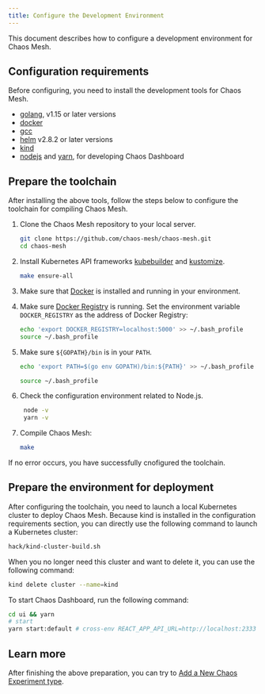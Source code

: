 ```yaml
---
title: Configure the Development Environment
---
```


This document describes how to configure a development environment for Chaos Mesh.

## Configuration requirements

Before configuring, you need to install the development tools for Chaos Mesh.

- [golang](https://golang.org/dl/), v1.15 or later versions
- [docker](https://www.docker.com/)
- [gcc](https://gcc.gnu.org/)
- [helm](https://helm.sh/) v2.8.2 or later versions
- [kind](https://github.com/kubernetes-sigs/kind)
- [nodejs](https://nodejs.org/en/) and [yarn](https://yarnpkg.com/lang/en/), for developing Chaos Dashboard

## Prepare the toolchain

After installing the above tools, follow the steps below to configure the toolchain for compiling Chaos Mesh.

1. Clone the Chaos Mesh repository to your local server.

   ```bash
   git clone https://github.com/chaos-mesh/chaos-mesh.git
   cd chaos-mesh
   ```

2. Install Kubernetes API frameworks [kubebuilder](https://github.com/kubernetes-sigs/kubebuilder) and [kustomize](https://github.com/kubernetes-sigs/kustomize).

   ```bash
   make ensure-all
   ```

3. Make sure that [Docker](https://docs.docker.com/install/) is installed and running in your environment.

4. Make sure [Docker Registry](https://docs.docker.com/registry/) is running. Set the environment variable `DOCKER_REGISTRY` as the address of Docker Registry:

   ```bash
   echo 'export DOCKER_REGISTRY=localhost:5000' >> ~/.bash_profile
   source ~/.bash_profile
   ```

5. Make sure `${GOPATH}/bin` is in your `PATH`.

   ```bash
   echo 'export PATH=$(go env GOPATH)/bin:${PATH}' >> ~/.bash_profile
   ```

   ```bash
   source ~/.bash_profile
   ```

6. Check the configuration environment related to Node.js.

   ```bash
    node -v
    yarn -v
   ```

7. Compile Chaos Mesh:

   ```bash
   make
   ```

If no error occurs, you have successfully cnofigured the toolchain.

## Prepare the environment for deployment

After configuring the toolchain, you need to launch a local Kubernetes cluster to deploy Chaos Mesh. Because kind is installed in the configuration requirements section, you can directly use the following command to launch a Kubernetes cluster:

```bash
hack/kind-cluster-build.sh
```

When you no longer need this cluster and want to delete it, you can use the following command:

```bash
kind delete cluster --name=kind
```

To start Chaos Dashboard, run the following command:

```bash
cd ui && yarn
# start
yarn start:default # cross-env REACT_APP_API_URL=http://localhost:2333 BROWSER=none react-scripts start
```

## Learn more

After finishing the above preparation, you can try to [Add a New Chaos Experiment type](add-new-chaos-experiment-type.md).

